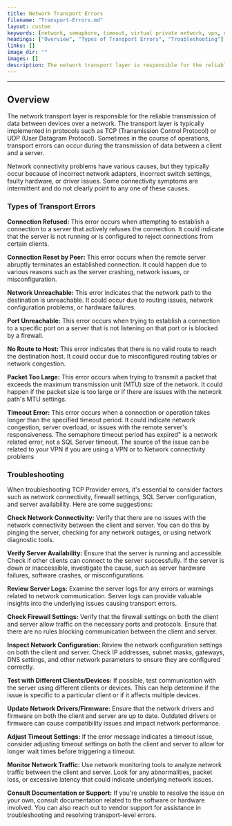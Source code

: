 ```yaml
---
title: Network Transport Errors
filename: "Transport-Errors.md"
layout: custom
keywords: [network, semaphore, timeout, virtual private network, vpn, errors]
headings: ["Overview", "Types of Transport Errors", "Troubleshooting"]
links: []
image_dir: ""
images: []
description: The network transport layer is responsible for the reliable transmission of data between devices over a network. The transport layer is typically implemented in protocols such as TCP (Transmission Control Protocol) or UDP (User Datagram Protocol). Sometimes in the course of operations, transport errors can occur during the transmission of data between a client and a server.
---
```

* * *

## Overview

The network transport layer is responsible for the reliable transmission of data between devices over a network. The transport layer is typically implemented in protocols such as TCP (Transmission Control Protocol) or UDP (User Datagram Protocol). Sometimes in the course of operations, transport errors can occur during the transmission of data between a client and a server. 

Network connectivity problems have various causes, but they typically occur because of incorrect network adapters, incorrect switch settings, faulty hardware, or driver issues. Some connectivity symptoms are intermittent and do not clearly point to any one of these causes.

### Types of Transport Errors

**Connection Refused:** This error occurs when attempting to establish a connection to a server that actively refuses the connection. It could indicate that the server is not running or is configured to reject connections from certain clients.

**Connection Reset by Peer:** This error occurs when the remote server abruptly terminates an established connection. It could happen due to various reasons such as the server crashing, network issues, or misconfiguration.

**Network Unreachable:** This error indicates that the network path to the destination is unreachable. It could occur due to routing issues, network configuration problems, or hardware failures.

**Port Unreachable:** This error occurs when trying to establish a connection to a specific port on a server that is not listening on that port or is blocked by a firewall.

**No Route to Host:** This error indicates that there is no valid route to reach the destination host. It could occur due to misconfigured routing tables or network congestion.

**Packet Too Large:** This error occurs when trying to transmit a packet that exceeds the maximum transmission unit (MTU) size of the network. It could happen if the packet size is too large or if there are issues with the network path's MTU settings.

**Timeout Error:** This error occurs when a connection or operation takes longer than the specified timeout period. It could indicate network congestion, server overload, or issues with the remote server's responsiveness. The semaphore timeout period has expired" is a network related error, not a SQL Server timeout. The source of the issue can be related to your VPN if you are using a VPN or to Network connectivity problems

### Troubleshooting

When troubleshooting TCP Provider errors, it's essential to consider factors such as network connectivity, firewall settings, SQL Server configuration, and server availability. Here are some suggestions:

**Check Network Connectivity:** Verify that there are no issues with the network connectivity between the client and server. You can do this by pinging the server, checking for any network outages, or using network diagnostic tools.

**Verify Server Availability:** Ensure that the server is running and accessible. Check if other clients can connect to the server successfully. If the server is down or inaccessible, investigate the cause, such as server hardware failures, software crashes, or misconfigurations.

**Review Server Logs:** Examine the server logs for any errors or warnings related to network communication. Server logs can provide valuable insights into the underlying issues causing transport errors.

**Check Firewall Settings:** Verify that the firewall settings on both the client and server allow traffic on the necessary ports and protocols. Ensure that there are no rules blocking communication between the client and server.

**Inspect Network Configuration:** Review the network configuration settings on both the client and server. Check IP addresses, subnet masks, gateways, DNS settings, and other network parameters to ensure they are configured correctly.

**Test with Different Clients/Devices:** If possible, test communication with the server using different clients or devices. This can help determine if the issue is specific to a particular client or if it affects multiple devices.

**Update Network Drivers/Firmware:** Ensure that the network drivers and firmware on both the client and server are up to date. Outdated drivers or firmware can cause compatibility issues and impact network performance.

**Adjust Timeout Settings:** If the error message indicates a timeout issue, consider adjusting timeout settings on both the client and server to allow for longer wait times before triggering a timeout.

**Monitor Network Traffic:** Use network monitoring tools to analyze network traffic between the client and server. Look for any abnormalities, packet loss, or excessive latency that could indicate underlying network issues.

**Consult Documentation or Support:** If you're unable to resolve the issue on your own, consult documentation related to the software or hardware involved. You can also reach out to vendor support for assistance in troubleshooting and resolving transport-level errors.
